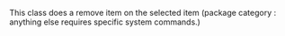 This class does a remove item on the selected item (package category : anything else requires specific system commands.)